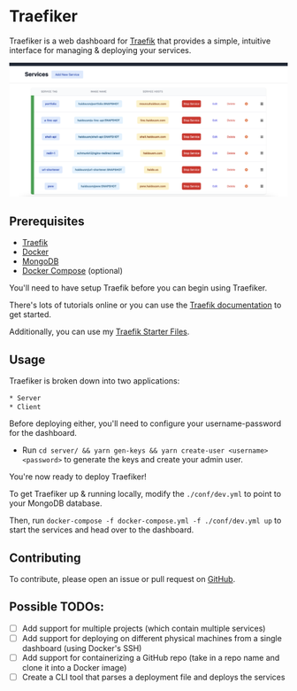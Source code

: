 # Traefiker

Traefiker is a web dashboard for [Traefik](https://traefik.io/) that provides a simple, intuitive interface for managing & deploying your services.

![Traefiker's Dashboard](.github/assets/dashboard-view.png "Dashboard")

## Prerequisites

-   [Traefik](https://traefik.io/)
-   [Docker](https://www.docker.com/)
-   [MongoDB](https://www.mongodb.com/)
-   [Docker Compose](https://docs.docker.com/compose/) (optional)

You'll need to have setup Traefik before you can begin using Traefiker.

There's lots of tutorials online or you can use the [Traefik documentation](https://doc.traefik.io/traefik/getting-started/quick-start/) to get started.

Additionally, you can use my [Traefik Starter Files](https://github.com/haidousm/traefik-starter).

## Usage

Traefiker is broken down into two applications:

    * Server
    * Client

Before deploying either, you'll need to configure your username-password for the dashboard.

-   Run `cd server/ && yarn gen-keys && yarn create-user <username> <password>` to generate the keys and create your admin user.

You're now ready to deploy Traefiker!

To get Traefiker up & running locally, modify the `./conf/dev.yml` to point to your MongoDB database.

Then, run `docker-compose -f docker-compose.yml -f ./conf/dev.yml up` to start the services and head over to the dashboard.

## Contributing

To contribute, please open an issue or pull request on [GitHub](https://github.com/haidousm/traefiker/issues).

## Possible TODOs:

-   [ ] Add support for multiple projects (which contain multiple services)
-   [ ] Add support for deploying on different physical machines from a single dashboard (using Docker's SSH)
-   [ ] Add support for containerizing a GitHub repo (take in a repo name and clone it into a Docker image)
-   [ ] Create a CLI tool that parses a deployment file and deploys the services
